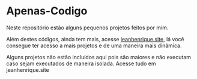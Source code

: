 # Apenas-Codigo
Neste repositório estão alguns pequenos projetos feitos por mim. 

Além destes códigos, ainda tem mais, acesse [jeanhenrique.site](https://jeanhenrique.site/Projetos), lá você consegue ter acesso a mais projetos e de uma maneira mais dinâmica.

Alguns projetos não estão incluídos aqui pois são maiores e não executam caso sejam executados de maneira isolada. Acesse tudo em jeanhenrique.site
